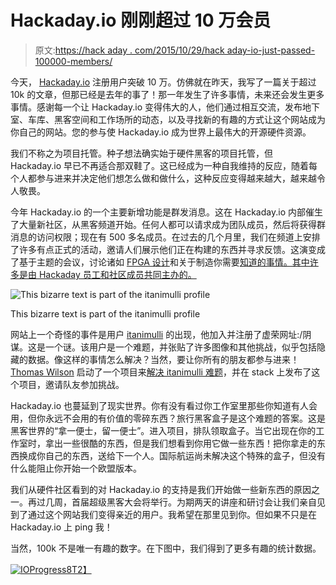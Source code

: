 # Hackaday.io 刚刚超过 10 万会员

> 原文:[https://hack aday . com/2015/10/29/hack aday-io-just-passed-100000-members/](https://hackaday.com/2015/10/29/hackaday-io-just-passed-100000-members/)

今天， [Hackaday.io](https://hackaday.io) 注册用户突破 10 万。仿佛就在昨天，我写了一篇关于超过 10k 的文章，但那已经是去年的事了！那一年发生了许多事情，未来还会发生更多事情。感谢每一个让 Hackaday.io 变得伟大的人，他们通过相互交流，发布地下室、车库、黑客空间和工作场所的动态，以及寻找新的有趣的方式让这个网站成为你自己的网站。您的参与使 Hackaday.io 成为世界上最伟大的开源硬件资源。

我们不称之为项目托管。种子想法确实始于硬件黑客的项目托管，但 Hackaday.io 早已不再适合那双鞋了。这已经成为一种自我维持的反应，随着每个人都参与进来并决定他们想怎么做和做什么，这种反应变得越来越大，越来越令人敬畏。

今年 Hackaday.io 的一个主要新增功能是群发消息。这在 Hackaday.io 内部催生了大量新社区，从黑客频道开始。任何人都可以请求成为团队成员，然后将获得群消息的访问权限；现在有 500 多名成员。在过去的几个月里，我们在频道上安排了许多有点正式的活动，邀请人们展示他们正在构建的东西并寻求反馈。这演变成了基于主题的会议，讨论诸如 [FPGA 设计](https://hackaday.io/event/7374-hackchat-topic-fpga)和关于制造你需要[知道的事情。其中许多是由 Hackaday 员工和社区成员共同主办的。](https://hackaday.io/event/7620-hackchat-topic-manufacturing)

![This bizarre text is part of the itanimulli profile](../Images/0452fd85d2d615e3408009bc1c9f7b55.png)

This bizarre text is part of the itanimulli profile

网站上一个奇怪的事件是用户 [itanimulli](https://hackaday.io/conspiracy) 的出现，他加入并注册了虚荣网址:/阴谋。这是一个谜。该用户是一个难题，并张贴了许多图像和其他挑战，似乎包括隐藏的数据。像这样的事情怎么解决？当然，要让你所有的朋友都参与进来！ [Thomas Wilson](https://hackaday.io/hacker/18585) 启动了一个项目来[解决 itanimulli 难题](https://hackaday.io/project/7432-itanimulli-puzzle-project)，并在 stack 上发布了这个项目，邀请队友参加挑战。

Hackaday.io 也蔓延到了现实世界。你有没有看过你工作室里那些你知道有人会用，但你永远不会用的有价值的零碎东西？旅行黑客盒子是这个难题的答案。这是黑客世界的“拿一便士，留一便士”。进入项目，排队领取盒子。当它出现在你的工作室时，拿出一些很酷的东西，但是我们想看到你用它做一些东西！把你拿走的东西换成你自己的东西，送给下一个人。国际航运尚未解决这个特殊的盒子，但没有什么能阻止你开始一个欧盟版本。

我们从硬件社区看到的对 Hackaday.io 的支持是我们开始做一些新东西的原因之一。再过几周，首届超级黑客大会将举行。为期两天的讲座和研讨会让我们亲自见到了通过这个网站我们变得亲近的用户。我希望在那里见到你。但如果不只是在 Hackaday.io 上 ping 我！

当然，100k 不是唯一有趣的数字。在下图中，我们得到了更多有趣的统计数据。

[![IOProgress8](../Images/a7b199019da16de83d94f42f672dfad2.png)T2】](https://hackaday.com/wp-content/uploads/2015/10/ioprogress10.png)